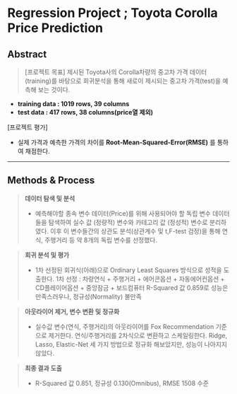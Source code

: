 Regression Project ; Toyota Corolla Price Prediction
===================

Abstract
-------------

>[프로젝트 목표]
 제시된 Toyota사의 Corolla차량의 중고차 가격 데이터(training)를 바탕으로 회귀분석을 통해 새로이 제시되는 중고차 가격(test)을 예측해 보는 것이다.
 
 - **training data : 1019 rows, 39 columns**
 - **test data : 417 rows, 38 columns(price열 제외)**
 
 [프로젝트 평가]
 - 실제 가격과 예측한 가격의 차이를 **Root-Mean-Squared-Error(RMSE)** 를 통하여 채점한다.
 
-------------

Methods & Process
-------------

> **데이터 탐색 및 분석**
> - 예측해야할 종속 변수 데이터(Price)를 위해 사용되어야 할 독립 변수 데이터들을 탐색하여 실수 값 (정량적) 변수와 카테고리 값 (정성적) 변수로 분리하였다. 이후 이 변수들간의 상관도 분석(상관계수 및 t,F-test 검정)을 통해 연식, 주행거리 등 약 8개의 독립 변수를 선정했다.

> **회귀 분석 및 평가**
 > - 1차 선정된 회귀식(아래)으로 Ordinary Least Squares 방식으로 성적을 도출한다.
1차 선정 :  차량연식 + 주행거리 + 에어콘옵션 + 자동에어컨옵션 + CD플레이어옵션 + 중앙잠금 + 보드컴퓨터
R-Squared 값 0.859로 성능은 만족스러우나, 정규성(Normality) 불만족

> **아웃라이어 제거, 변수 변환 및 정규화**
> - 실수값 변수(연식, 주행거리)의 아웃라이어를 Fox Recommendation 기준으로 제거한다.
연식/주행거리를 2차식으로 변환하고 스케일링한다.
Ridge, Lasso, Elastic-Net 세 가지 방법으로 정규화 해보았지만, 성능이 나아지지 않았다.
        
> **최종 결과 도출**
> - R-Squared 값 0.851, 정규성 0.130(Omnibus), RMSE 1508 수준
